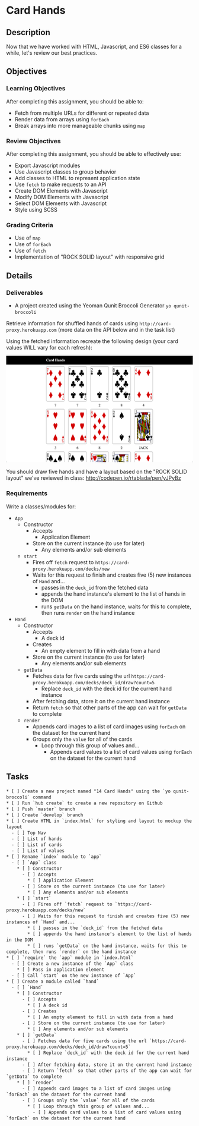 # Card Hands

## Description

Now that we have worked with HTML, Javascript, and ES6 classes for a while, let's review our best practices.

## Objectives

### Learning Objectives

After completing this assignment, you should be able to:

- Fetch from multiple URLs for different or repeated data
- Render data from arrays using `forEach`
- Break arrays into more manageable chunks using `map`

### Review Objectives

After completing this assignment, you should be able to effectively use:

- Export Javascript modules
- Use Javascript classes to group behavior
- Add classes to HTML to represent application state
- Use `fetch` to make requests to an API
- Create DOM Elements with Javascript
- Modify DOM Elements with Javascript
- Select DOM Elements with Javascript
- Style using SCSS

### Grading Criteria

* Use of `map`
* Use of `forEach`
* Use of `fetch`
* Implementation of "ROCK SOLID layout" with responsive grid

## Details

### Deliverables

- A project created using the Yeoman Qunit Broccoli Generator `yo qunit-broccoli`

Retrieve information for shuffled hands of cards using `http://card-proxy.herokuapp.com` (more data on the API below and in the task list)

Using the fetched information recreate the following design (your card values WILL vary for each refresh):

![results](results.png)

You should draw five hands and have a layout based on the "ROCK SOLID layout" we've reviewed in class: http://codepen.io/rtablada/pen/yJPyBz

### Requirements

Write a classes/modules for:

- `App`
  * Constructor
    - Accepts
      * Application Element
    - Store on the current instance (to use for later)
      * Any elements and/or sub elements
  * `start`
    - Fires off `fetch` request to `https://card-proxy.herokuapp.com/decks/new`
    - Waits for this request to finish and creates five (5) new instances of `Hand` and...
      * passes in the `deck_id` from the fetched data
      * appends the hand instance's element to the list of hands in the DOM
      * runs `getData` on the hand instance, waits for this to complete, then runs `render` on the hand instance
- `Hand`
  * Constructor
    - Accepts
      * A deck id
    - Creates
      * An empty element to fill in with data from a hand
    - Store on the current instance (to use for later)
      * Any elements and/or sub elements
  * `getData`
    - Fetches data for five cards using the url `https://card-proxy.herokuapp.com/decks/deck_id/draw?count=5`
      * Replace `deck_id` with the deck id for the current hand instance
    - After fetching data, store it on the current hand instance
    - Return `fetch` so that other parts of the app can wait for `getData` to complete
  * `render`
    - Appends card images to a list of card images using `forEach` on the dataset for the current hand
    - Groups only the `value` for all of the cards
      * Loop through this group of values and...
        - Appends card values to a list of card values using `forEach` on the dataset for the current hand

## Tasks

```
* [ ] Create a new project named "14 Card Hands" using the `yo qunit-broccoli` command
* [ ] Run `hub create` to create a new repository on Github
* [ ] Push `master` branch
* [ ] Create `develop` branch
* [ ] Create HTML in `index.html` for styling and layout to mockup the layout
  - [ ] Top Nav
  - [ ] List of hands
  - [ ] List of cards
  - [ ] List of values
* [ ] Rename `index` module to `app`
  - [ ] `App` class
    * [ ] Constructor
      - [ ] Accepts
        * [ ] Application Element
      - [ ] Store on the current instance (to use for later)
        * [ ] Any elements and/or sub elements
    * [ ] `start`
      - [ ] Fires off `fetch` request to `https://card-proxy.herokuapp.com/decks/new`
      - [ ] Waits for this request to finish and creates five (5) new instances of `Hand` and...
        * [ ] passes in the `deck_id` from the fetched data
        * [ ] appends the hand instance's element to the list of hands in the DOM
        * [ ] runs `getData` on the hand instance, waits for this to complete, then runs `render` on the hand instance
* [ ] `require` the `app` module in `index.html`
  - [ ] Create a new instance of the `App` class
    * [ ] Pass in application element
  - [ ] Call `start` on the new instance of `App`
* [ ] Create a module called `hand`
  - [ ] `Hand`
    * [ ] Constructor
      - [ ] Accepts
        * [ ] A deck id
      - [ ] Creates
        * [ ] An empty element to fill in with data from a hand
      - [ ] Store on the current instance (to use for later)
        * [ ] Any elements and/or sub elements
    * [ ] `getData`
      - [ ] Fetches data for five cards using the url `https://card-proxy.herokuapp.com/decks/deck_id/draw?count=5`
        * [ ] Replace `deck_id` with the deck id for the current hand instance
      - [ ] After fetching data, store it on the current hand instance
      - [ ] Return `fetch` so that other parts of the app can wait for `getData` to complete
    * [ ] `render`
      - [ ] Appends card images to a list of card images using `forEach` on the dataset for the current hand
      - [ ] Groups only the `value` for all of the cards
        * [ ] Loop through this group of values and...
          - [ ] Appends card values to a list of card values using `forEach` on the dataset for the current hand
```
